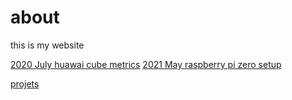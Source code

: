 # about
this is my website

[2020 July huawai cube metrics](./2020_07_huawei_metrics/index.md)
[2021 May raspberry pi zero setup](./2021_05_raspi0/index.md)

[projets](./projects.md)
